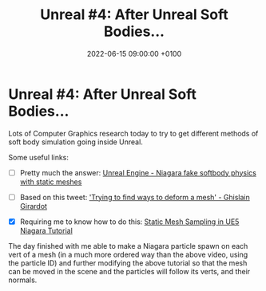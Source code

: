﻿---
layout: post 
title:  "Unreal #4: After Unreal Soft Bodies..."
date:   2022-06-15 09:00:00 +0100 
categories: [unreal, sweet-dreams]
---

# Unreal #4: After Unreal Soft Bodies...

Lots of Computer Graphics research today to try to get different methods of soft body simulation going inside Unreal.

Some useful links:

- [ ] Pretty much the answer: [Unreal Engine - Niagara fake softbody physics with static meshes](https://www.youtube.com/watch?v=v5mH_MaznTI)

- [ ] Based on this tweet: ['Trying to find ways to deform a mesh' - Ghislain Girardot
](https://twitter.com/GhislainGir/status/1495534724533608453)

- [x] Requiring me to know how to do this: [Static Mesh Sampling in UE5 Niagara Tutorial](https://www.youtube.com/watch?v=9MJ8YtEs5as)

The day finished with me able to make a Niagara particle spawn on each vert of a mesh (in a much more ordered way than the above video, using the particle ID) and further modifying the above tutorial so that the mesh can be moved in the scene and the particles will follow its verts, and their normals.